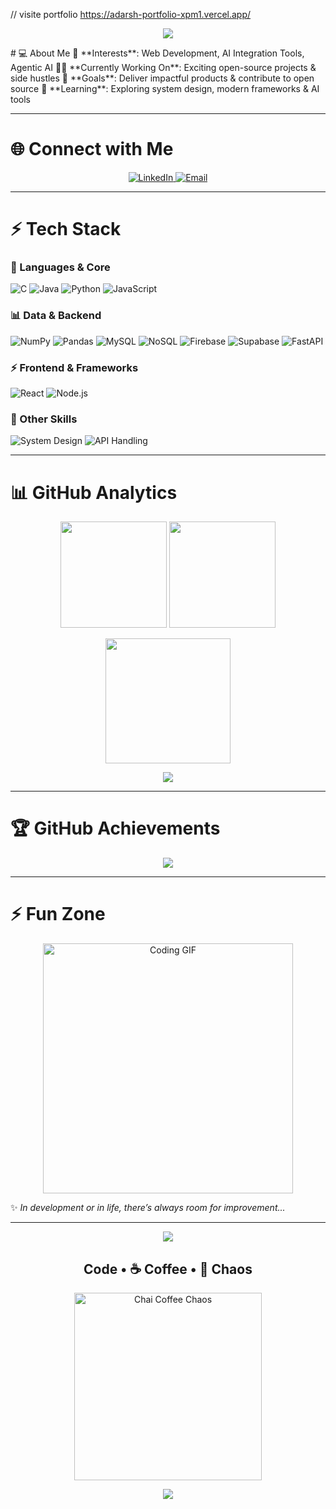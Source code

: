 <!-- Header Banner -->
// visite portfolio
https://adarsh-portfolio-xpm1.vercel.app/

<p align="center">
  <img src="https://capsule-render.vercel.app/api?type=waving&color=0A66C2&height=200&section=header&text=Hi%20There!%20I'm%20Adarsh%20Singh%20🤝&fontSize=40&fontColor=ffffff&animation=fadeIn&fontAlignY=35"/>
</p>
# 💻 About Me  
🌟 **Interests**: Web Development, AI Integration Tools, Agentic AI  
👷‍♂️ **Currently Working On**: Exciting open-source projects & side hustles  
🎯 **Goals**: Deliver impactful products & contribute to open source  
📖 **Learning**: Exploring system design, modern frameworks & AI tools  

---
# 🌐 Connect with Me  
<p align="center">
  <a href="https://www.linkedin.com/in/adarsh-singh0099" target="_blank">
    <img src="https://img.shields.io/badge/LinkedIn-0A66C2?logo=linkedin&logoColor=white&style=for-the-badge" alt="LinkedIn"/>
  </a>
  <a href="mailto:happysingh005599@gmail.com">
    <img src="https://img.shields.io/badge/Email-D14836?logo=gmail&logoColor=white&style=for-the-badge" alt="Email"/>
  </a>
</p>

---
# ⚡ Tech Stack  
### 🚀 Languages & Core
![C](https://img.shields.io/badge/C-A8B9CC?logo=c&logoColor=white)
![Java](https://img.shields.io/badge/Java-ED8B00?logo=openjdk&logoColor=white)
![Python](https://img.shields.io/badge/Python-3776AB?logo=python&logoColor=white)
![JavaScript](https://img.shields.io/badge/JavaScript-F7DF1E?logo=javascript&logoColor=black)

### 📊 Data & Backend  
![NumPy](https://img.shields.io/badge/Numpy-013243?logo=numpy&logoColor=white)
![Pandas](https://img.shields.io/badge/Pandas-150458?logo=pandas&logoColor=white)
![MySQL](https://img.shields.io/badge/MySQL-005C84?logo=mysql&logoColor=white)
![NoSQL](https://img.shields.io/badge/NoSQL-FF6F00?logo=mongodb&logoColor=white)
![Firebase](https://img.shields.io/badge/Firebase-FFCA28?logo=firebase&logoColor=black)
![Supabase](https://img.shields.io/badge/Supabase-3ECF8E?logo=supabase&logoColor=white)
![FastAPI](https://img.shields.io/badge/FastAPI-009688?logo=fastapi&logoColor=white)

### ⚡ Frontend & Frameworks  
![React](https://img.shields.io/badge/React-20232A?logo=react&logoColor=61DAFB)
![Node.js](https://img.shields.io/badge/Node.js-339933?logo=node.js&logoColor=white)

### 🔧 Other Skills  
![System Design](https://img.shields.io/badge/System%20Design-FF5733?style=flat-square)
![API Handling](https://img.shields.io/badge/API%20Handling-4CAF50?style=flat-square)

---
# 📊 GitHub Analytics  
<p align="center">
  <img src="https://github-readme-stats.vercel.app/api?username=adarsh005599&show_icons=true&theme=tokyonight&count_private=true" height="170"/>
  <img src="https://github-readme-stats.vercel.app/api/top-langs/?username=adarsh005599&layout=compact&theme=tokyonight" height="170"/>
</p>

<p align="center">
  <img src="https://github-readme-streak-stats.herokuapp.com/?user=adarsh005599&theme=tokyonight" height="200"/>
</p>

<p align="center">
  <img src="https://komarev.com/ghpvc/?username=adarsh005599&label=Profile%20Views&color=blueviolet&style=for-the-badge"/>
</p>

---
# 🏆 GitHub Achievements  
<p align="center">
  <img src="https://github-profile-trophy.vercel.app/?username=adarsh005599&theme=tokyonight&margin-w=15&margin-h=15&no-frame=true" />
</p>

---
# ⚡ Fun Zone  
<p align="center">
  <img src="https://media.giphy.com/media/qgQUggAC3Pfv687qPC/giphy.gif" width="400" alt="Coding GIF"/>
</p>

✨ *In development or in life, there’s always room for improvement...*  

---
<!-- Chai Coffee & Chaos Section -->
<p align="center">
  <img src="https://capsule-render.vercel.app/api?type=waving&color=FF5733&height=120&section=header"/>
</p>

<h2 align="center"> Code • ☕ Coffee • 🚀 Chaos</h2>

<p align="center">
  <img src="https://media.giphy.com/media/fQZX2aoRC1Tqw/giphy.gif" width="300" alt="Chai Coffee Chaos"/>
</p>

<p align="center">
  <img src="https://capsule-render.vercel.app/api?type=waving&color=FF5733&height=120&section=footer"/>
</p>
